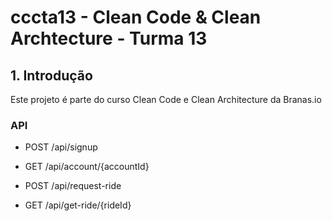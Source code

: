 # cccta13 - Clean Code & Clean Archtecture - Turma 13

## 1. Introdução
Este projeto é parte do curso Clean Code e Clean Architecture da Branas.io


### API
- POST /api/signup
 
- GET /api/account/{accountId}
  
- POST /api/request-ride

- GET /api/get-ride/{rideId}

